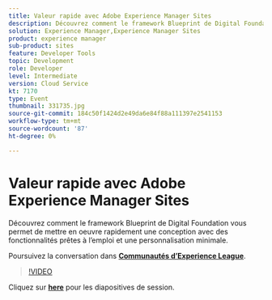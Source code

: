 ```yaml
---
title: Valeur rapide avec Adobe Experience Manager Sites
description: Découvrez comment le framework Blueprint de Digital Foundation vous permet de mettre en oeuvre rapidement une conception avec des fonctionnalités prêtes à l’emploi et une personnalisation minimale. Cette session a été diffusée dans le cadre d’un événement de contenu Adobe Developers Live.
solution: Experience Manager,Experience Manager Sites
product: experience manager
sub-product: sites
feature: Developer Tools
topic: Development
role: Developer
level: Intermediate
version: Cloud Service
kt: 7170
type: Event
thumbnail: 331735.jpg
source-git-commit: 184c50f1424d2e49da6e84f88a111397e2541153
workflow-type: tm+mt
source-wordcount: '87'
ht-degree: 0%

---
```



# Valeur rapide avec Adobe Experience Manager Sites

Découvrez comment le framework Blueprint de Digital Foundation vous permet de mettre en oeuvre rapidement une conception avec des fonctionnalités prêtes à l’emploi et une personnalisation minimale.

Poursuivez la conversation dans **[Communautés d’Experience League](http://adobe.ly/36Yd3v6)**.

>[!VIDEO](https://video.tv.adobe.com/v/331735/?quality=12&learn=on&hidetitle=true)

Cliquez sur **[here](/help/adobe-developers-live/assets/time-to-value-aem-sites.pdf)** pour les diapositives de session.
